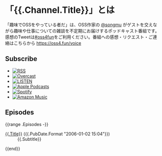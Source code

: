# 「{{.Channel.Title}}」とは

「趣味でOSSをやっている者だ」は、OSS作家の [@songmu](https://x.com/songmu) がゲストを交えながら趣味や仕事についての雑談を不定期にお届けするポッドキャスト番組です。感想のTweetは[#oss4fun](https://x.com/search?q=%23oss4fun)をご利用ください。番組への感想・リクエスト・ご連絡はこちらから <https://oss4.fun/voice>

## Subscribe

- [![RSS](/images/icon/rss.svg)]({{.Channel.FeedURL.Path}})
- [![Overcast](/images/icon/overcast.png)](https://overcast.fm/itunes1771210971/)
- [![LISTEN](/images/icon/listen.svg)](https://listen.style/p/oss4fun?CCWEZTnF)
- [![Apple Podcasts](/images/icon/apple-podcast.png)](https://podcasts.apple.com/jp/podcast/id1771210971)
- [![Spotify](/images/icon/spotify.png)](https://open.spotify.com/show/56iQ3wiyWWeSAoJfjmoJ2f?si=dPPtngBVT2ekNxhd9V51ig)
- [![Amazon Music](/images/icon/amazon-music.png)](https://music.amazon.co.jp/podcasts/5c9311c4-6153-4e3a-b442-3d60dee1d1d6/%E8%B6%A3%E5%91%B3%E3%81%A7oss%E3%82%92%E3%82%84%E3%81%A3%E3%81%A6%E3%81%84%E3%82%8B%E8%80%85%E3%81%A0)

## Episodes
{{range .Episodes -}}
<dl>
  <dt><a href="{{.URL.Path}}">{{.Title}}</a> ({{.PubDate.Format "2006-01-02 15:04"}})</dt>
  <dd>{{.Subtitle}}</dd>
</dl>
{{end}}
